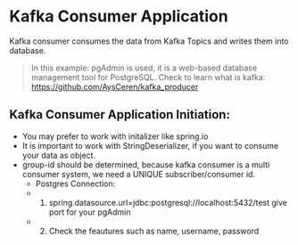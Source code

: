 # Kafka Consumer Application

Kafka consumer consumes the data from Kafka Topics and writes them into database.
> In this example: pgAdmin is used, it is a web-based database management tool for PostgreSQL.
> Check to learn what is kafka: https://github.com/AysCeren/kafka_producer

## Kafka Consumer Application Initiation:
+ You may prefer to work with initalizer like spring.io
+ It is important to work with StringDeserializer, if you want to consume your data as object.
+ group-id should be determined, because kafka consumer is a multi consumer system, we need a UNIQUE subscriber/consumer id.
   - Postgres Connection:
   - 1. spring.datasource.url=jdbc:postgresql://localhost:5432/test give port for your pgAdmin
   - 2. Check the feautures such as name, username, password
  
